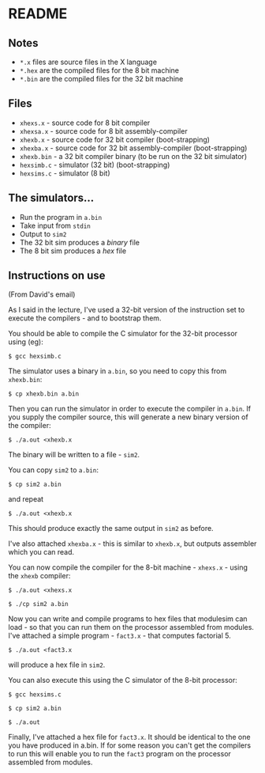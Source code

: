 # README
## Notes
* `*.x` files are source files in the X language
* `*.hex` are the compiled files for the 8 bit machine
* `*.bin` are the compiled files for the 32 bit machine

## Files
* `xhexs.x`   - source code for 8 bit compiler
* `xhexsa.x`  - source code for 8 bit assembly-compiler
* `xhexb.x`   - source code for 32 bit compiler (boot-strapping)
* `xhexba.x`  - source code for 32 bit assembly-compiler (boot-strapping)
* `xhexb.bin` - a 32 bit compiler binary (to be run on the 32 bit simulator)
* `hexsimb.c` - simulator (32 bit) (boot-strapping)
* `hexsims.c` - simulator (8 bit)

## The simulators...

* Run the program in `a.bin`
* Take input from `stdin`
* Output to `sim2`
* The 32 bit sim produces a *binary* file
* The 8 bit sim produces a *hex* file

## Instructions on use
(From David's email)

As I said in the lecture, I've used a 32-bit version of the instruction set
to execute the compilers - and to bootstrap them.

You should be able to compile the C simulator for the 32-bit processor
using (eg):

    $ gcc hexsimb.c

The simulator uses a binary in `a.bin`, so you need to copy this from `xhexb.bin`:

    $ cp xhexb.bin a.bin

Then you can run the simulator in order to execute the compiler in `a.bin`. If you
supply the compiler source, this will generate a new binary version of the
compiler:

    $ ./a.out <xhexb.x

The binary will be written to a file - `sim2`.

You can copy `sim2` to `a.bin`:

    $ cp sim2 a.bin

and repeat

    $ ./a.out <xhexb.x

This should produce exactly the same output in `sim2` as before.

I've also attached `xhexba.x` - this is similar to `xhexb.x`, but outputs assembler which
you can read.

You can now compile the compiler for the 8-bit machine - `xhexs.x` - using the
`xhexb` compiler:

    $ ./a.out <xhexs.x

    $ ./cp sim2 a.bin

Now you can write and compile programs to hex files that modulesim can
load - so that you can run them on the processor assembled from
modules. I've attached a simple program - `fact3.x` - that computes factorial 5.

    $ ./a.out <fact3.x

will produce a hex file in `sim2`.

You can also execute this using the C simulator of the 8-bit processor:

    $ gcc hexsims.c

    $ cp sim2 a.bin

    $ ./a.out

Finally, I've attached a hex file for `fact3.x`. It should be identical to the one
you have produced in a.bin. If for some reason you can't get the compilers
to run this will enable you to run the `fact3` program on the processor
assembled from modules.

